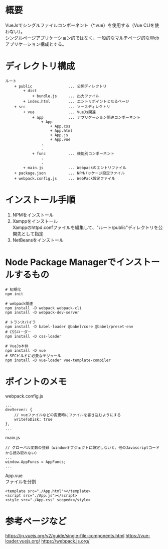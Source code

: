 # 概要
VueJsでシングルファイルコンポーネント（*.vue）を使用する（Vue CLIを使わない）。  
シングルページアプリケーション的ではなく、一般的なマルチページ的なWebアプリケーション構成とする。

# ディレクトリ構成

    ルート
        + public                ... 公開ディレクトリ
            + dist
                + bundle.js     ... 出力ファイル
            + index.html        ... エントリポイントとなるページ
        + src                   ... ソースディレクトリ
            + vue               ... VueJs関連
                + app           ... アプリケーション関連コンポーネント
                    + App
                        + App.css
                        + App.html
                        + App.js
                        + App.vue
                    .
                    .
                + func          ... 機能別コンポーネント
                    .
                    .
            + main.js           ... Webpackのエントリファイル
        + package.json          ... NPMパッケージ設定ファイル
        + webpack.config.js     ... WebPack設定ファイル

# インストール手順
1. NPMをインストール
1. Xamppをインストール  
Xamppのhttpd.confファイルを編集して、"ルート/public"ディレクトリを公開先として指定
1. NetBeansをインストール

# Node Package Managerでインストールするもの
    # 初期化
    npm init

    # webpack関連
    npm install -D webpack webpack-cli
    npm install -D webpack-dev-server

    # トランスパイラ
    npm install -D babel-loader @babel/core @babel/preset-env
    # CSSローダー
    npm install -D css-loader

    # VueJs本体
    npm install -D vue
    # SFCビルドに必要なモジュール
    npm install -D vue-loader vue-template-compiler

# ポイントのメモ

webpack.config.js

    ...
    devServer: {
        // vueファイルなどの変更時にファイルを書き込むようにする
        writeToDisk: true
    },
    ...

main.js

    // グローバル変数の登録（windowオブジェクトに設定しないと、他のJavascriptコードから読み取れない）
    ...
    window.AppFuncs = AppFuncs;
    ...

App.vue  
ファイルを分割

    <template src="./App.html"></template>
    <script src="./App.js"></script>
    <style src="./App.css" scoped></style>


# 参考ページなど
https://jp.vuejs.org/v2/guide/single-file-components.html
https://vue-loader.vuejs.org/
https://webpack.js.org/